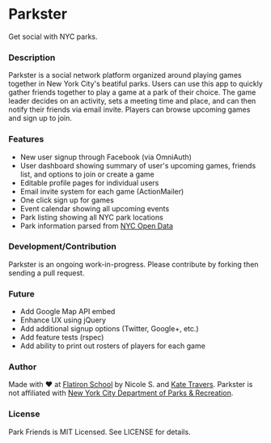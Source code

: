 # Parkster
Get social with NYC parks.

### Description

Parkster is a social network platform organized around playing games together in New York City's beatiful parks. Users can use this app to quickly gather friends together to play a game at a park of their choice. The game leader decides on an activity, sets a meeting time and place, and can then notify their friends via email invite. Players can browse upcoming games and sign up to join. 

### Features

* New user signup through Facebook (via OmniAuth)
* User dashboard showing summary of user's upcoming games, friends list, and options to join or create a game
* Editable profile pages for individual users
* Email invite system for each game (ActionMailer)
* One click sign up for games
* Event calendar showing all upcoming events
* Park listing showing all NYC park locations
* Park information parsed from [NYC Open Data](http://dev.socrata.com/foundry/#/data.cityofnewyork.us/e4ej-j6hn)

### Development/Contribution

Parkster is an ongoing work-in-progress. Please contribute by forking then sending a pull request.

### Future

* Add Google Map API embed
* Enhance UX using jQuery
* Add additional signup options (Twitter, Google+, etc.)
* Add feature tests (rspec)
* Add ability to print out rosters of players for each game

### Author

Made with ♥ at [Flatiron School](http://flatironschool.com) by Nicole S. and [Kate Travers](https://github.com/ktravers). Parkster is not affiliated with [New York City Department of Parks & Recreation]("http://www.nycgovparks.org").

### License

Park Friends is MIT Licensed. See LICENSE for details.